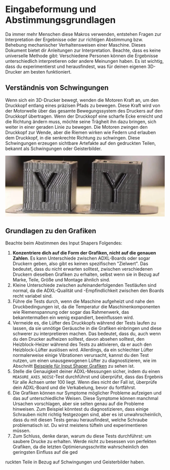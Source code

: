 # Eingabeformung und Abstimmungsgrundlagen

Da immer mehr Menschen diese Makros verwenden, entstehen Fragen zur Interpretation der Ergebnisse oder zur richtigen Abstimmung bzw. Behebung mechanischer Verhaltensweisen einer Maschine. Dieses Dokument bietet dir Anleitungen zur Interpretation. Beachte, dass es keine universelle Methode gibt: Verschiedene Personen können die Ergebnisse unterschiedlich interpretieren oder andere Meinungen haben. Es ist wichtig, dass du experimentierst und herausfindest, was für deinen eigenen 3D-Drucker am besten funktioniert.

## Verständnis von Schwingungen

Wenn sich ein 3D-Drucker bewegt, wenden die Motoren Kraft an, um den Druckkopf entlang eines präzisen Pfads zu bewegen. Diese Kraft wird von der Motorwelle über das gesamte Bewegungssystem des Druckers auf den Druckkopf übertragen. Wenn der Druckkopf eine scharfe Ecke erreicht und die Richtung ändern muss, möchte seine Trägheit ihn dazu bringen, sich weiter in einer geraden Linie zu bewegen. Die Motoren zwingen den Druckkopf zur Wende, aber die Riemen wirken wie Federn und erlauben dem Druckkopf, in die senkrechte Richtung zu schwingen. Diese Schwingungen erzeugen sichtbare Artefakte auf den gedruckten Teilen, bekannt als Schwingungen oder Geisterbilder.

![](images/generalities/ghosting.png)

## Grundlagen zu den Grafiken

Beachte beim Abstimmen des Input Shapers Folgendes:
  1. **Konzentriere dich auf die Form der Grafiken, nicht auf die genauen Zahlen**. Es kann Unterschiede zwischen ADXL-Boards oder sogar Druckern geben, also gibt es keinen spezifischen "Zielwert". Das bedeutet, dass du nicht erwarten solltest, zwischen verschiedenen Druckern dieselben Grafiken zu erhalten, selbst wenn sie in Bezug auf Marke, Teile, Größe und Montage ähnlich sind.
  1. Kleine Unterschiede zwischen aufeinanderfolgenden Testläufen sind normal, da die ADXL-Qualität und -Empfindlichkeit zwischen den Boards recht variabel sind.
  1. Führe die Tests durch, wenn die Maschine aufgeheizt und nahe den Druckbedingungen ist, da die Temperatur die Maschinenkomponenten wie Riemenspannung oder sogar das Rahmenwerk, das bekanntermaßen ein wenig expandiert, beeinflussen wird.
  1. Vermeide es, die Lüfter des Druckkopfs während der Tests laufen zu lassen, da sie unnötige Geräusche in die Grafiken einbringen und diese schwerer zu interpretieren machen. Das bedeutet, dass du, auch wenn du den Drucker aufheizen solltest, davon absehen solltest, den Heizblock-Heizer während des Tests zu aktivieren, da er auch den Heizblock-Lüfter auslösen wird. Allerdings, da ein schlechter Lüfter normalerweise einige Vibrationen verursacht, kannst du den Test nutzen, um einen unausgewogenen Lüfter zu diagnostizieren, wie im Abschnitt [Beispiele für Input Shaper Grafiken](./macros/axis_tuning.md) zu sehen ist.
  1. Stelle die Genauigkeit deiner ADXL-Messungen sicher, indem du einen `MEASURE_AXES_NOISE`-Test durchführst und überprüfst, dass das Ergebnis für alle Achsen unter 100 liegt. Wenn dies nicht der Fall ist, überprüfe dein ADXL-Board und die Verkabelung, bevor du fortfährst.
  1. Die Grafiken können nur Symptome möglicher Probleme aufzeigen und das auf unterschiedliche Weisen. Diese Symptome können manchmal Ursachen vorschlagen, aber sie selten genau auf die Probleme hinweisen. Zum Beispiel könntest du diagnostizieren, dass einige Schrauben nicht richtig festgezogen sind, aber es ist unwahrscheinlich, dass du mit diesen Tests genau herausfindest, welche Schraube problematisch ist. Du wirst meistens tüfteln und experimentieren müssen.
  1. Zum Schluss, denke daran, warum du diese Tests durchführst: um saubere Drucke zu erhalten. Werde nicht zu besessen von perfekten Grafiken, da die letzten Optimierungsschritte wahrscheinlich den geringsten Einfluss auf die ged

ruckten Teile in Bezug auf Schwingungen und Geisterbilder haben.
